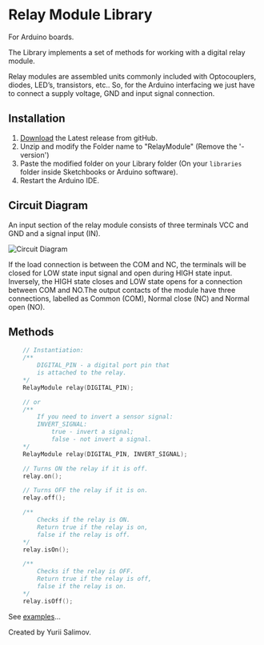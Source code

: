 # Relay Module Library

For Arduino boards.

The Library implements a set of methods for working with a digital relay module.

Relay modules are assembled units commonly included with Optocouplers, diodes, 
LED’s, transistors, etc.. So, for the Arduino interfacing we just have to connect 
a supply voltage, GND and input signal connection.

## Installation

1. [Download](https://github.com/YuriiSalimov/RelayModule/releases) the Latest release from gitHub.
2. Unzip and modify the Folder name to "RelayModule" (Remove the '-version')
3. Paste the modified folder on your Library folder 
(On your `libraries` folder inside Sketchbooks or Arduino software).
4. Restart the Arduino IDE.

## Circuit Diagram

An input section of the relay module consists of three terminals VCC and GND and 
a signal input (IN).

![Circuit Diagram](CircuitDiagram.png)

If the load connection is between the COM and NC, the terminals will be closed for 
LOW state input signal and open during HIGH state input. Inversely, the HIGH state 
closes and LOW state opens for a connection between COM and NO.The output contacts 
of the module have three connections, labelled as Common (COM), Normal close (NC) 
and Normal open (NO).

## Methods

```cpp
    // Instantiation:
	/**
		DIGITAL_PIN - a digital port pin that
		is attached to the relay.
	*/
	RelayModule relay(DIGITAL_PIN);

    // or
	/**
		If you need to invert a sensor signal:
		INVERT_SIGNAL:
			true - invert a signal;
			false - not invert a signal.
	*/
	RelayModule relay(DIGITAL_PIN, INVERT_SIGNAL);

	// Turns ON the relay if it is off.
	relay.on();

	// Turns OFF the relay if it is on.
	relay.off();

	/**
		Checks if the relay is ON.
		Return true if the relay is on,
		false if the relay is off.
	*/
	relay.isOn();

	/**
		Checks if the relay is OFF.
		Return true if the relay is off,
		false if the relay is on.
	*/
	relay.isOff();
```

See [examples](/examples)...

Created by Yurii Salimov.
